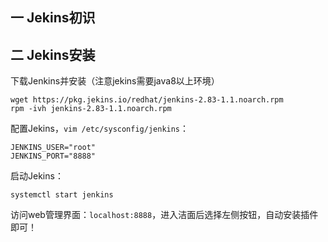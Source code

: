 ## 一 Jekins初识


## 二 Jekins安装

下载Jenkins并安装（注意jekins需要java8以上环境）
```
wget https://pkg.jekins.io/redhat/jenkins-2.83-1.1.noarch.rpm
rpm -ivh jenkins-2.83-1.1.noarch.rpm
```

配置Jekins，`vim /etc/sysconfig/jenkins`：
```
JENKINS_USER="root"
JENKINS_PORT="8888"
```

启动Jekins：
```
systemctl start jenkins
```

访问web管理界面：`localhost:8888`，进入洁面后选择左侧按钮，自动安装插件即可！  

